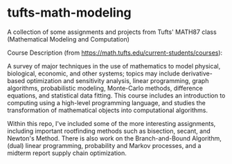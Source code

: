 # tufts-math-modeling
A collection of some assignments and projects from Tufts' MATH87 class (Mathematical Modeling and Computation)

Course Description (from https://math.tufts.edu/current-students/courses):

A survey of major techniques in the use of mathematics to model physical, biological, economic, and other systems; topics may include derivative-based optimization and sensitivity analysis, linear programming, graph algorithms, probabilistic modeling, Monte-Carlo methods, difference equations, and statistical data fitting. This course includes an introduction to computing using a high-level programming language, and studies the transformation of mathematical objects into computational algorithms. 

Within this repo, I've included some of the more interesting assignments, including important rootfinding methods such as bisection, secant, and Newton's Method. There is also work on the Branch-and-Bound Algorithm, (dual) linear programming, probability and Markov processes, and a midterm report supply chain optimization.
